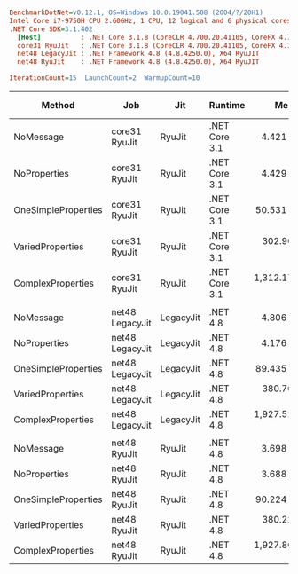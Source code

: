 ``` ini

BenchmarkDotNet=v0.12.1, OS=Windows 10.0.19041.508 (2004/?/20H1)
Intel Core i7-9750H CPU 2.60GHz, 1 CPU, 12 logical and 6 physical cores
.NET Core SDK=3.1.402
  [Host]          : .NET Core 3.1.8 (CoreCLR 4.700.20.41105, CoreFX 4.700.20.41903), X64 RyuJIT
  core31 RyuJit   : .NET Core 3.1.8 (CoreCLR 4.700.20.41105, CoreFX 4.700.20.41903), X64 RyuJIT
  net48 LegacyJit : .NET Framework 4.8 (4.8.4250.0), X64 RyuJIT
  net48 RyuJit    : .NET Framework 4.8 (4.8.4250.0), X64 RyuJIT

IterationCount=15  LaunchCount=2  WarmupCount=10  

```
|              Method |             Job |       Jit |       Runtime |         Mean |      Error |     StdDev |       Median |  Ratio | RatioSD |  Gen 0 | Gen 1 | Gen 2 | Allocated |
|-------------------- |---------------- |---------- |-------------- |-------------:|-----------:|-----------:|-------------:|-------:|--------:|-------:|------:|------:|----------:|
|           NoMessage |   core31 RyuJit |    RyuJit | .NET Core 3.1 |     4.421 ns |  0.1307 ns |  0.1956 ns |     4.424 ns |   1.00 |    0.00 |      - |     - |     - |         - |
|        NoProperties |   core31 RyuJit |    RyuJit | .NET Core 3.1 |     4.429 ns |  0.1347 ns |  0.2016 ns |     4.435 ns |   1.01 |    0.09 |      - |     - |     - |         - |
| OneSimpleProperties |   core31 RyuJit |    RyuJit | .NET Core 3.1 |    50.531 ns |  0.4213 ns |  0.6306 ns |    50.598 ns |  11.45 |    0.52 |      - |     - |     - |         - |
|    VariedProperties |   core31 RyuJit |    RyuJit | .NET Core 3.1 |   302.906 ns |  4.7680 ns |  7.1366 ns |   300.849 ns |  68.61 |    2.74 | 0.0153 |     - |     - |      96 B |
|   ComplexProperties |   core31 RyuJit |    RyuJit | .NET Core 3.1 | 1,312.175 ns | 15.6709 ns | 22.9702 ns | 1,316.004 ns | 296.87 |   12.04 | 0.1259 |     - |     - |     800 B |
|                     |                 |           |               |              |            |            |              |        |         |        |       |       |           |
|           NoMessage | net48 LegacyJit | LegacyJit |      .NET 4.8 |     4.806 ns |  0.7242 ns |  1.0386 ns |     5.623 ns |   1.00 |    0.00 |      - |     - |     - |         - |
|        NoProperties | net48 LegacyJit | LegacyJit |      .NET 4.8 |     4.176 ns |  0.3365 ns |  0.5036 ns |     4.176 ns |   0.88 |    0.11 |      - |     - |     - |         - |
| OneSimpleProperties | net48 LegacyJit | LegacyJit |      .NET 4.8 |    89.435 ns |  0.9378 ns |  1.4037 ns |    89.524 ns |  19.48 |    4.28 | 0.0050 |     - |     - |      32 B |
|    VariedProperties | net48 LegacyJit | LegacyJit |      .NET 4.8 |   380.763 ns |  3.6273 ns |  5.4292 ns |   381.522 ns |  83.05 |   18.59 | 0.0153 |     - |     - |      96 B |
|   ComplexProperties | net48 LegacyJit | LegacyJit |      .NET 4.8 | 1,927.514 ns | 20.6071 ns | 30.2056 ns | 1,929.283 ns | 420.57 |   94.16 | 0.1698 |     - |     - |    1075 B |
|                     |                 |           |               |              |            |            |              |        |         |        |       |       |           |
|           NoMessage |    net48 RyuJit |    RyuJit |      .NET 4.8 |     3.698 ns |  0.0490 ns |  0.0734 ns |     3.688 ns |   1.00 |    0.00 |      - |     - |     - |         - |
|        NoProperties |    net48 RyuJit |    RyuJit |      .NET 4.8 |     3.688 ns |  0.0501 ns |  0.0750 ns |     3.676 ns |   1.00 |    0.03 |      - |     - |     - |         - |
| OneSimpleProperties |    net48 RyuJit |    RyuJit |      .NET 4.8 |    90.224 ns |  0.8573 ns |  1.2832 ns |    90.478 ns |  24.41 |    0.57 | 0.0050 |     - |     - |      32 B |
|    VariedProperties |    net48 RyuJit |    RyuJit |      .NET 4.8 |   380.224 ns |  5.1817 ns |  7.2641 ns |   380.021 ns | 102.97 |    3.03 | 0.0153 |     - |     - |      96 B |
|   ComplexProperties |    net48 RyuJit |    RyuJit |      .NET 4.8 | 1,927.867 ns | 22.1241 ns | 32.4293 ns | 1,925.825 ns | 521.95 |   16.16 | 0.1698 |     - |     - |    1075 B |
